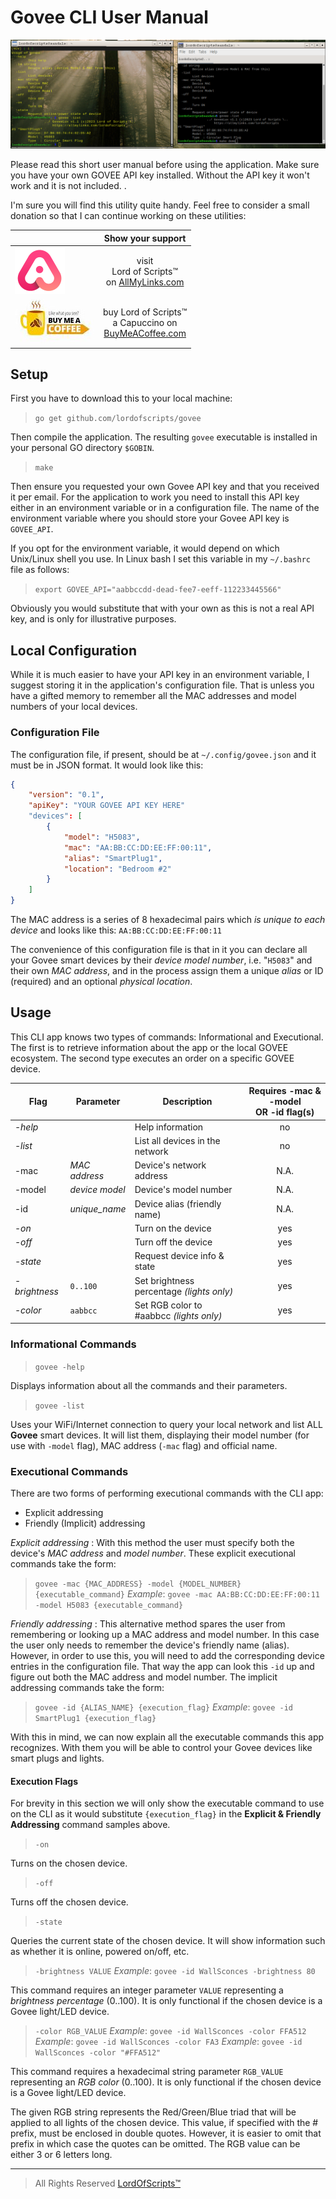# Govee CLI User Manual

![Successful](./assets/screenshot2.png)

Please read this short user manual before using the application. Make sure you have your own
GOVEE API key installed. Without the API key it won't work and it is not included. .

I'm sure you will find this utility quite handy. Feel free to consider a small
donation so that I can continue working on these utilities:


|     | Show your support   |
| --- | :---: |
| [ ![AllMyLinks](./docs/assets/allmylinks.png)](https://allmylinks.com/lordofscripts)      | visit <br> Lord of Scripts&trade; <br> on [AllMyLinks.com](https://allmylinks.com/lordofscripts)                  |
| [ ![Buy me a coffee](./docs/assets/buymecoffee.jpg)](https://allmylinks.com/lordofscripts)|  buy Lord of Scripts&trade; <br> a Capuccino on <br>[BuyMeACoffee.com](https://www.buymeacoffee.com/lostinwriting)|

## Setup

First you have to download this to your local machine:

> `go get github.com/lordofscripts/govee`

Then compile the application. The resulting `govee` executable is installed in your personal GO
directory `$GOBIN`.

> `make`

Then ensure you requested your own Govee API key and that you received it per email. For the
application to work you need to install this API key either in an environment variable or in a
configuration file.  The name of the environment variable where you should store your Govee
API key is `GOVEE_API`.

If you opt for the environment variable, it would depend on which Unix/Linux shell you use. In
Linux bash I set this variable in my `~/.bashrc` file as follows:

> `export GOVEE_API="aabbccdd-dead-fee7-eeff-112233445566"`

Obviously you would substitute that with your own as this is not a real API key, and is only for
illustrative purposes.

## Local Configuration

While it is much easier to have your API key in an environment variable, I suggest storing it in
the application's configuration file. That is unless you have a gifted memory to remember all
the MAC addresses and model numbers of your local devices.

### Configuration File

The configuration file, if present, should be at `~/.config/govee.json` and it
must be in JSON format. It would look like this:

```json
{
	"version": "0.1",
	"apiKey": "YOUR GOVEE API KEY HERE"
	"devices": [
		{
			"model": "H5083",
			"mac": "AA:BB:CC:DD:EE:FF:00:11",
			"alias": "SmartPlug1",
			"location": "Bedroom #2"
		}
	]
}
```

The MAC address is a series of 8 hexadecimal pairs which *is unique to each
device* and looks like this: `AA:BB:CC:DD:EE:FF:00:11`

The convenience of this configuration file is that in it you can declare all your Govee smart
devices by their *device model number*, i.e. "`H5083`" and their own *MAC address*, and in the
process assign them a unique *alias* or ID (required) and an optional *physical location*.

## Usage

This CLI app knows two types of commands: Informational and Executional. The
first is to retrieve information about the app or the local GOVEE ecosystem. The
second type executes an order on a specific GOVEE device.


| Flag        | Parameter      | Description              | Requires -mac & -model <br> OR -id flag(s) |
|--------------|----------------|------------------------------------------|:--------------------------:|
| *-help*      |                | Help information                         | no   |
| *-list*      |                | List all devices in the network          | no   |
| -mac         |  *MAC address* | Device's network address                 |  N.A.|
| -model       |  *device model*| Device's model number                    |  N.A.|
| -id          | *unique_name*  |  Device alias (friendly name)            | N.A. |
| *-on*        |                | Turn on the device                       | yes  |
| *-off*       |                | Turn off the device                      | yes  |
| *-state*     |        | Request device info & state      | yes |
| *-brightness*| `0..100`       | Set brightness percentage *(lights only)*| yes  |
| *-color*     |   `aabbcc`     |  Set RGB color to #aabbcc *(lights only)*| yes  |

### Informational Commands

> `govee -help`

Displays information about all the commands and their parameters.

> `govee -list`

Uses your WiFi/Internet connection to query your local network and list ALL
**Govee** smart devices. It will list them, displaying their model number (for use
with `-model` flag), MAC address (`-mac` flag) and official name.

### Executional Commands

There are two forms of performing executional commands with the CLI app:

* Explicit addressing
* Friendly (Implicit) addressing

*Explicit addressing*
: With this method the user must specify both the device's *MAC address* and *model number*. These explicit executional commands take the form:

> `govee -mac {MAC_ADDRESS} -model {MODEL_NUMBER} {executable_command}`
> *Example*: `govee -mac AA:BB:CC:DD:EE:FF:00:11 -model H5083 {executable_command}`

*Friendly addressing*
: This alternative method spares the user from remembering or looking up a MAC address and model number. In this case the user only needs to remember the device's friendly name (alias). However, in order to use this, you will need to add the corresponding device entries in the configuration file. That way the app can look this `-id` up and figure out both the MAC address and model number. The implicit addressing commands take the form:

> `govee -id {ALIAS_NAME} {execution_flag}`
> *Example*: `govee -id SmartPlug1 {execution_flag}`

With this in mind, we can now explain all the executable commands this app recognizes. With
them you will be able to control your Govee devices like smart plugs and lights.

#### Execution Flags

For brevity in this section we will only show the executable command to use on the CLI as it
would substitute `{execution_flag}` in the **Explicit & Friendly Addressing** command samples
above.

> `-on`

Turns on the chosen device.

> `-off`

Turns off the chosen device.

> `-state`

Queries the current state of the chosen device. It will show information such as whether it
is online, powered on/off, etc.

> `-brightness VALUE`
> *Example*: `govee -id WallSconces -brightness 80`

This command requires an integer parameter `VALUE` representing a *brightness percentage* (0..100). It is only functional if the chosen device is a Govee light/LED device.

> `-color RGB_VALUE`
> *Example*: `govee -id WallSconces -color FFA512`
> *Example*: `govee -id WallSconces -color FA3`
> *Example*: `govee -id WallSconces -color "#FFA512"`

This command requires a hexadecimal string parameter `RGB_VALUE` representing an
*RGB color* (0..100). It is only functional if the chosen device is a Govee light/LED device.

The given RGB string represents the Red/Green/Blue triad that will be applied to all lights of the
chosen device. This value, if specified with the # prefix, must be enclosed in double quotes.
However, it is easier to omit that prefix in which case the quotes can be omitted. The RGB value
can be either 3 or 6 letters long.


-----
> All Rights Reserved [LordOfScripts&trade;](https://allmylinks.com/lordofscripts)
